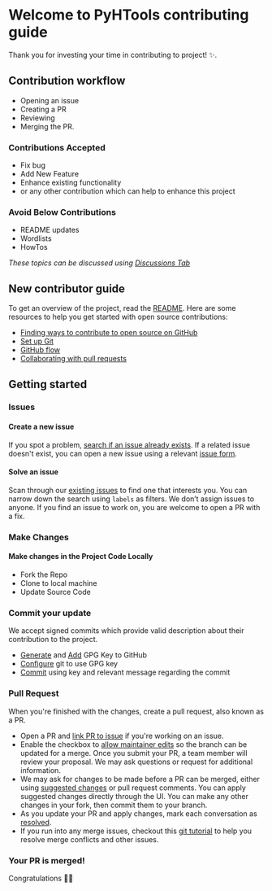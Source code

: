 # Welcome to PyHTools contributing guide

Thank you for investing your time in contributing to project! :sparkles:. 

## Contribution workflow 
- Opening an issue
- Creating a PR
- Reviewing
- Merging the PR.

### Contributions Accepted
- Fix bug
- Add New Feature
- Enhance existing functionality
- or any other contribution which can help to enhance this project 

### Avoid Below Contributions
- README updates
- Wordlists
- HowTos

*These topics can be discussed using [Discussions Tab](https://github.com/dmdhrumilmistry/pyhtools/discussions)*

## New contributor guide

To get an overview of the project, read the [README](README.md). Here are some resources to help you get started with open source contributions:

- [Finding ways to contribute to open source on GitHub](https://docs.github.com/en/get-started/exploring-projects-on-github/finding-ways-to-contribute-to-open-source-on-github)
- [Set up Git](https://docs.github.com/en/get-started/quickstart/set-up-git)
- [GitHub flow](https://docs.github.com/en/get-started/quickstart/github-flow)
- [Collaborating with pull requests](https://docs.github.com/en/github/collaborating-with-pull-requests)


## Getting started

### Issues

#### Create a new issue

If you spot a problem, [search if an issue already exists](https://docs.github.com/en/github/searching-for-information-on-github/searching-on-github/searching-issues-and-pull-requests#search-by-the-title-body-or-comments). If a related issue doesn't exist, you can open a new issue using a relevant [issue form](https://github.com/dmdhrumilmistry/pyhtools/issues/new/choose). 

#### Solve an issue

Scan through our [existing issues](https://github.com/dmdhrumilmistry/pyhtools/issues) to find one that interests you. You can narrow down the search using `labels` as filters. We don’t assign issues to anyone. If you find an issue to work on, you are welcome to open a PR with a fix.

### Make Changes

#### Make changes in the Project Code Locally

- Fork the Repo
- Clone to local machine
- Update Source Code

### Commit your update

We accept signed commits which provide valid description about their contribution to the project.

- [Generate](https://docs.github.com/en/authentication/managing-commit-signature-verification/generating-a-new-gpg-key) and [Add](https://docs.github.com/en/authentication/managing-commit-signature-verification/adding-a-gpg-key-to-your-github-account) GPG Key to GitHub 
- [Configure](https://docs.github.com/en/authentication/managing-commit-signature-verification/telling-git-about-your-signing-key) git to use GPG key
- [Commit](https://docs.github.com/en/authentication/managing-commit-signature-verification/signing-commits) using key and relevant message regarding the commit

### Pull Request

When you're finished with the changes, create a pull request, also known as a PR.
- Open a PR and [link PR to issue](https://docs.github.com/en/issues/tracking-your-work-with-issues/linking-a-pull-request-to-an-issue) if you're working on an issue.
- Enable the checkbox to [allow maintainer edits](https://docs.github.com/en/github/collaborating-with-issues-and-pull-requests/allowing-changes-to-a-pull-request-branch-created-from-a-fork) so the branch can be updated for a merge.
Once you submit your PR, a team member will review your proposal. We may ask questions or request for additional information.
- We may ask for changes to be made before a PR can be merged, either using [suggested changes](https://docs.github.com/en/github/collaborating-with-issues-and-pull-requests/incorporating-feedback-in-your-pull-request) or pull request comments. You can apply suggested changes directly through the UI. You can make any other changes in your fork, then commit them to your branch.
- As you update your PR and apply changes, mark each conversation as [resolved](https://docs.github.com/en/github/collaborating-with-issues-and-pull-requests/commenting-on-a-pull-request#resolving-conversations).
- If you run into any merge issues, checkout this [git tutorial](https://github.com/skills/resolve-merge-conflicts) to help you resolve merge conflicts and other issues.

### Your PR is merged!

Congratulations :tada::tada: 

